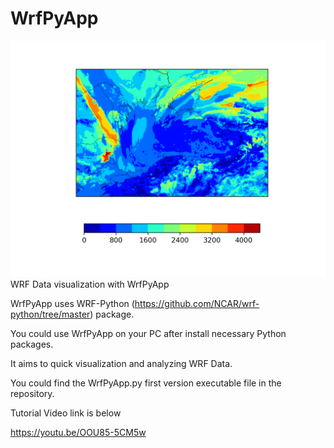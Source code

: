 # WrfPyApp
![alt text](https://github.com/onurhdogan/WrfPyApp/blob/master/file1.png)
WRF Data visualization with WrfPyApp

WrfPyApp uses WRF-Python (https://github.com/NCAR/wrf-python/tree/master) package.

You could use WrfPyApp on your PC after install necessary Python packages.

It aims to quick visualization and analyzing WRF Data. 

You could find the WrfPyApp.py first version executable file in the repository.

Tutorial Video link is below 

https://youtu.be/OOU85-5CM5w
